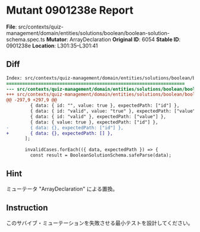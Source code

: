 # Mutant 0901238e Report

**File**: src/contexts/quiz-management/domain/entities/solutions/boolean/boolean-solution-schema.spec.ts
**Mutator**: ArrayDeclaration
**Original ID**: 6054
**Stable ID**: 0901238e
**Location**: L301:35–L301:41

## Diff

```diff
Index: src/contexts/quiz-management/domain/entities/solutions/boolean/boolean-solution-schema.spec.ts
===================================================================
--- src/contexts/quiz-management/domain/entities/solutions/boolean/boolean-solution-schema.spec.ts	original
+++ src/contexts/quiz-management/domain/entities/solutions/boolean/boolean-solution-schema.spec.ts	mutated #6054
@@ -297,9 +297,9 @@
         { data: { id: "", value: true }, expectedPath: ["id"] },
         { data: { id: "valid", value: "true" }, expectedPath: ["value"] },
         { data: { id: "valid" }, expectedPath: ["value"] },
         { data: { value: true }, expectedPath: ["id"] },
-        { data: {}, expectedPath: ["id"] },
+        { data: {}, expectedPath: [] },
       ];
 
       invalidCases.forEach(({ data, expectedPath }) => {
         const result = BooleanSolutionSchema.safeParse(data);
```

## Hint

ミューテータ "ArrayDeclaration" による置換。

## Instruction

このサバイブ・ミューテーションを失敗させる最小テストを設計してください。
